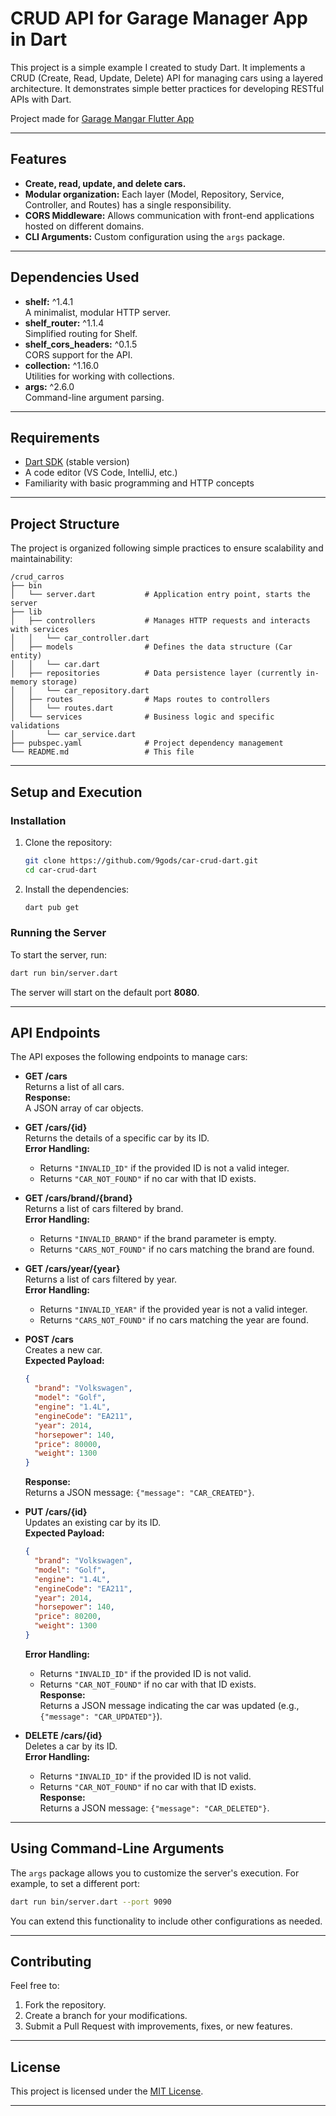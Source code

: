 # CRUD API for Garage Manager App in Dart

This project is a simple example I created to study Dart. It implements a CRUD (Create, Read, Update, Delete) API for managing cars using a layered architecture. It demonstrates simple better practices for developing RESTful APIs with Dart.

Project made for [Garage Mangar Flutter App](https://github.com/9gods/garage_manager_flutter)

---

## Features

- **Create, read, update, and delete cars.**
- **Modular organization:** Each layer (Model, Repository, Service, Controller, and Routes) has a single responsibility.
- **CORS Middleware:** Allows communication with front-end applications hosted on different domains.
- **CLI Arguments:** Custom configuration using the `args` package.

---

## Dependencies Used

- **shelf:** ^1.4.1  
  A minimalist, modular HTTP server.
- **shelf_router:** ^1.1.4  
  Simplified routing for Shelf.
- **shelf_cors_headers:** ^0.1.5  
  CORS support for the API.
- **collection:** ^1.16.0  
  Utilities for working with collections.
- **args:** ^2.6.0  
  Command-line argument parsing.

---

## Requirements

- [Dart SDK](https://dart.dev/get-dart) (stable version)
- A code editor (VS Code, IntelliJ, etc.)
- Familiarity with basic programming and HTTP concepts

---

## Project Structure

The project is organized following simple practices to ensure scalability and maintainability:

```
/crud_carros
├── bin
│   └── server.dart           # Application entry point, starts the server
├── lib
│   ├── controllers           # Manages HTTP requests and interacts with services
│   │   └── car_controller.dart
│   ├── models                # Defines the data structure (Car entity)
│   │   └── car.dart
│   ├── repositories          # Data persistence layer (currently in-memory storage)
│   │   └── car_repository.dart
│   ├── routes                # Maps routes to controllers
│   │   └── routes.dart
│   └── services              # Business logic and specific validations
│       └── car_service.dart
├── pubspec.yaml              # Project dependency management
└── README.md                 # This file
```

---

## Setup and Execution

### Installation

1. Clone the repository:
   ```bash
   git clone https://github.com/9gods/car-crud-dart.git
   cd car-crud-dart
   ```
2. Install the dependencies:
   ```bash
   dart pub get
   ```

### Running the Server

To start the server, run:
```bash
dart run bin/server.dart
```
The server will start on the default port **8080**.

---

## API Endpoints

The API exposes the following endpoints to manage cars:

- **GET /cars**  
  Returns a list of all cars.  
  **Response:**  
  A JSON array of car objects.

- **GET /cars/{id}**  
  Returns the details of a specific car by its ID.  
  **Error Handling:**  
  - Returns `"INVALID_ID"` if the provided ID is not a valid integer.  
  - Returns `"CAR_NOT_FOUND"` if no car with that ID exists.

- **GET /cars/brand/{brand}**  
  Returns a list of cars filtered by brand.  
  **Error Handling:**  
  - Returns `"INVALID_BRAND"` if the brand parameter is empty.  
  - Returns `"CARS_NOT_FOUND"` if no cars matching the brand are found.

- **GET /cars/year/{year}**  
  Returns a list of cars filtered by year.  
  **Error Handling:**  
  - Returns `"INVALID_YEAR"` if the provided year is not a valid integer.  
  - Returns `"CARS_NOT_FOUND"` if no cars matching the year are found.

- **POST /cars**  
  Creates a new car.  
  **Expected Payload:**  
  ```json
  {
    "brand": "Volkswagen",
    "model": "Golf",
    "engine": "1.4L",
    "engineCode": "EA211",
    "year": 2014,
    "horsepower": 140,
    "price": 80000,
    "weight": 1300
  }
  ```  
  **Response:**  
  Returns a JSON message: `{"message": "CAR_CREATED"}`.

- **PUT /cars/{id}**  
  Updates an existing car by its ID.  
  **Expected Payload:**  
  ```json
  {
    "brand": "Volkswagen",
    "model": "Golf",
    "engine": "1.4L",
    "engineCode": "EA211",
    "year": 2014,
    "horsepower": 140,
    "price": 80200,
    "weight": 1300
  }
  ```  
  **Error Handling:**  
  - Returns `"INVALID_ID"` if the provided ID is not valid.  
  - Returns `"CAR_NOT_FOUND"` if no car with that ID exists.  
  **Response:**  
  Returns a JSON message indicating the car was updated (e.g., `{"message": "CAR_UPDATED"}`).

- **DELETE /cars/{id}**  
  Deletes a car by its ID.  
  **Error Handling:**  
  - Returns `"INVALID_ID"` if the provided ID is not valid.  
  - Returns `"CAR_NOT_FOUND"` if no car with that ID exists.  
  **Response:**  
  Returns a JSON message: `{"message": "CAR_DELETED"}`.

---

## Using Command-Line Arguments

The `args` package allows you to customize the server's execution. For example, to set a different port:
```bash
dart run bin/server.dart --port 9090
```
You can extend this functionality to include other configurations as needed.

---

## Contributing

Feel free to:
1. Fork the repository.
2. Create a branch for your modifications.
3. Submit a Pull Request with improvements, fixes, or new features.

---

## License

This project is licensed under the [MIT License](LICENSE).

---
